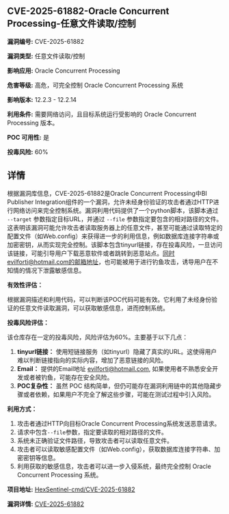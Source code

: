 ## CVE-2025-61882-Oracle Concurrent Processing-任意文件读取/控制

**漏洞编号:** CVE-2025-61882

**漏洞类型:** 任意文件读取/控制

**影响应用:** Oracle Concurrent Processing

**危害等级:** 高危，可完全控制 Oracle Concurrent Processing 系统

**影响版本:** 12.2.3 - 12.2.14

**利用条件:** 需要网络访问，且目标系统运行受影响的 Oracle Concurrent Processing 版本。

**POC 可用性:** 是

**投毒风险:** 60%

## 详情

根据漏洞库信息，CVE-2025-61882是Oracle Concurrent Processing中BI Publisher Integration组件的一个漏洞，允许未经身份验证的攻击者通过HTTP进行网络访问来完全控制系统。漏洞利用代码提供了一个python脚本，该脚本通过 `--target` 参数指定目标URL，并通过 `--file` 参数指定要包含的相对路径的文件。这表明该漏洞可能允许攻击者读取服务器上的任意文件，甚至可能通过读取特定的配置文件（如Web.config）来获得进一步的利用信息，例如数据库连接字符串或加密密钥，从而实现完全控制。该脚本包含tinyurl链接，存在投毒风险，一旦访问该链接，可能引导用户下载恶意软件或者跳转到恶意站点。同时evilforti@hotmail.com的邮箱地址，也可能被用于进行钓鱼攻击，诱导用户在不知情的情况下泄露敏感信息。

**有效性评估：**

根据漏洞描述和利用代码，可以判断该POC代码可能有效。它利用了未经身份验证的任意文件读取漏洞，可以获取敏感信息，进而控制系统。

**投毒风险评估：**

该仓库存在一定的投毒风险，风险评估为60%。主要基于以下几点：

1.  **tinyurl链接：** 使用短链接服务（如tinyurl）隐藏了真实的URL。这使得用户难以判断链接指向的实际内容，增加了恶意链接的风险。
2.  **Email：** 提供的Email地址 evilforti@hotmail.com, 如果使用者不熟悉安全开发或者被钓鱼，可能存在安全风险。
3.  **POC复杂性：** 虽然 POC 结构简单，但仍可能存在漏洞利用链中的其他隐藏步骤或者依赖，如果用户不完全了解这些步骤，可能在测试过程中引入风险。

**利用方式：**

1.  攻击者通过HTTP向目标Oracle Concurrent Processing系统发送恶意请求。
2.  请求中包含`--file`参数，指定要读取的相对路径的文件。
3.  系统未正确验证文件路径，导致攻击者可以读取任意文件。
4.  攻击者可以读取敏感配置文件（如Web.config），获取数据库连接字符串、加密密钥等信息。
5.  利用获取的敏感信息，攻击者可以进一步入侵系统，最终完全控制 Oracle Concurrent Processing 系统。

**项目地址:** [HexSentinel-cmd/CVE-2025-61882](https://github.com/HexSentinel-cmd/CVE-2025-61882)

**漏洞详情:** [CVE-2025-61882](https://nvd.nist.gov/vuln/detail/CVE-2025-61882)